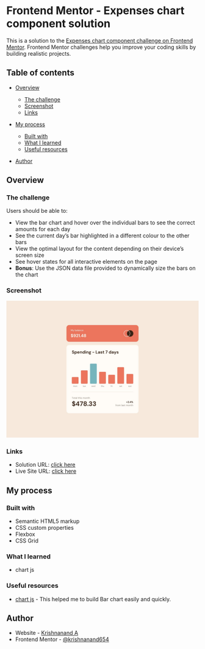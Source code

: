 # Frontend Mentor - Expenses chart component solution

This is a solution to the [Expenses chart component challenge on Frontend Mentor](https://www.frontendmentor.io/challenges/expenses-chart-component-e7yJBUdjwt). Frontend Mentor challenges help you improve your coding skills by building realistic projects.

## Table of contents

- [Overview](#overview)
  - [The challenge](#the-challenge)
  - [Screenshot](#screenshot)
  - [Links](#links)
- [My process](#my-process)

  - [Built with](#built-with)
  - [What I learned](#what-i-learned)
  - [Useful resources](#useful-resources)

- [Author](#author)

## Overview

### The challenge

Users should be able to:

- View the bar chart and hover over the individual bars to see the correct amounts for each day
- See the current day’s bar highlighted in a different colour to the other bars
- View the optimal layout for the content depending on their device’s screen size
- See hover states for all interactive elements on the page
- **Bonus**: Use the JSON data file provided to dynamically size the bars on the chart

### Screenshot

![](./design/desktop-design.jpg)

### Links

- Solution URL: [click here](https://www.frontendmentor.io/solutions/expenses-chart-component-using-chart-js-lXBVurrQEK)
- Live Site URL: [click here](https://krishnanand654.github.io/expenses-chart-component/)

## My process

### Built with

- Semantic HTML5 markup
- CSS custom properties
- Flexbox
- CSS Grid

### What I learned

- chart js

### Useful resources

- [chart js](https://www.chartjs.org/) - This helped me to build Bar chart easily and quickly.

## Author

- Website - [Krishnanand A](https://krishnanand-a.web.app/)
- Frontend Mentor - [@krishnanand654](https://www.frontendmentor.io/profile/krishnanand654)
